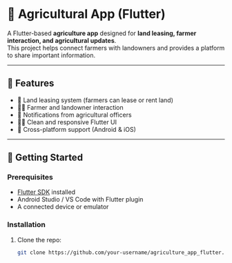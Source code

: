# 🌾 Agricultural App (Flutter)

A Flutter-based **agriculture app** designed for **land leasing, farmer interaction, and agricultural updates**.  
This project helps connect farmers with landowners and provides a platform to share important information.  

---

## 📱 Features
- 🌱 Land leasing system (farmers can lease or rent land)  
- 👨‍🌾 Farmer and landowner interaction  
- 🔔 Notifications from agricultural officers  
- 🧑‍💻 Clean and responsive Flutter UI  
- 📲 Cross-platform support (Android & iOS)  

---

## 🚀 Getting Started

### Prerequisites
- [Flutter SDK](https://flutter.dev/docs/get-started/install) installed  
- Android Studio / VS Code with Flutter plugin  
- A connected device or emulator  

### Installation
1. Clone the repo:
   ```bash
   git clone https://github.com/your-username/agriculture_app_flutter.git
